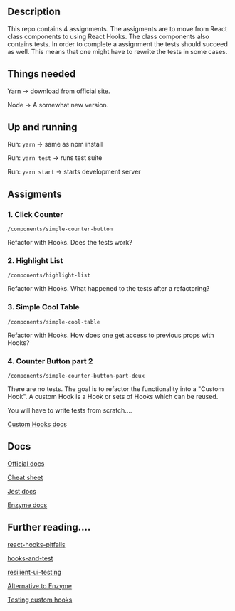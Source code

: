 ## Description

This repo contains 4 assignments. The assigments are to move from React class components to using React Hooks. The class components also contains tests. In order to complete a assignment the tests should succeed as well. This means that one might have to rewrite the tests in some cases.

## Things needed

Yarn -> download from official site.

Node -> A somewhat new version.

## Up and running

Run: `yarn` -> same as npm install

Run: `yarn test` -> runs test suite

Run: `yarn start` -> starts development server

## Assigments

### 1. Click Counter

`/components/simple-counter-button`

Refactor with Hooks.
Does the tests work?

### 2. Highlight List

`/components/highlight-list`

Refactor with Hooks.
What happened to the tests after a refactoring?

### 3. Simple Cool Table

`/components/simple-cool-table`


Refactor with Hooks.
How does one get access to previous props with Hooks?

### 4. Counter Button part 2

`/components/simple-counter-button-part-deux`


There are no tests. The goal is to refactor the functionality into a "Custom Hook". 
A custom Hook is a Hook or sets of Hooks which can be reused.

You will have to write tests from scratch....

[Custom Hooks docs](https://reactjs.org/docs/hooks-custom.html)

## Docs

[Official docs](https://reactjs.org/docs/hooks-intro.html)

[Cheat sheet](https://react-hooks-cheatsheet.com/)

[Jest docs](https://jestjs.io/)

[Enzyme docs](https://airbnb.io/enzyme/)

## Further reading....

[react-hooks-pitfalls](https://kentcdodds.com/blog/react-hooks-pitfalls)

[hooks-and-test](https://kentcdodds.com/blog/react-hooks-whats-going-to-happen-to-my-tests)

[resilient-ui-testing](https://kentcdodds.com/blog/making-your-ui-tests-resilient-to-change)

[Alternative to Enzyme](https://testing-library.com/docs/react-testing-library/intro)

[Testing custom hooks](https://react-hooks-testing-library.com/)

